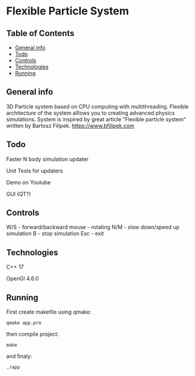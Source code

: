# Flexible Particle System

## Table of Contents
* [General info](#general-info)
* [Todo](#todo)
* [Controls](#controls)
* [Technologies](#technologies)
* [Running](#running)

## General info
3D Particle system based on CPU computing with multithreading. 
Flexible architecture of the system alllows you to creating advanced physics simulations.
System is inspired by great article "Flexible particle system" written by Bartosz Filipek. https://www.bfilipek.com 

## Todo

Faster N body simulation updater

Unit Tests for updaters

Demo on Youtube

GUI (QT?)

## Controls
W/S - forward/backward
mouse - rotating
N/M - slow down/speed up simulation
B - stop simulation
Esc - exit

## Technologies
C++ 17

OpenGl 4.6.0

## Running
First create makefile using qmake:

`qmake app.pro`

then compile project:

`make`

and finaly:

`./app`
